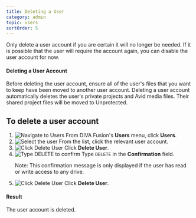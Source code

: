 ```yaml
---
title: Deleting a User
category: admin
topic: users
sortOrder: 5
---
```


Only delete a user account if you are certain it will no longer be needed. If it is possible that the user will require the account again, you can disable the user account for now.

<div class="note note--warning note--collapse">
	<h4 class="note__title"><i class="fa fa-exclamation-triangle"></i> Deleting a User Account </h4>
	<div class="note__body">
		<p>Before deleting the user account, ensure all of the user's files that you want to keep have been moved to another user account. Deleting a user account automatically deletes the user's private projects and Avid media files. Their shared project files will be moved to Unprotected.</p>
	</div>
</div>

## To delete a user account

1. ![Navigate to Users](/images/v2/users/users-menu.png)
	From DIVA Fusion's **Users** menu, click **Users**.
2. ![Select the user](/images/v2/users/user-select.png)
	From the list, click the relevant user account.
3. ![Click Delete User](/images/v2/users/delete-btn.png)
	Click **Delete User**.
4. ![Type DELETE to confirm](/images/v2/users/delete-confirm.png)
	Type `DELETE` in the **Confirmation** field.
	<p class="text-muted">Note: This confirmation message is only displayed if the user has read or write access to any drive.</p>
5. ![Click Delete User](/images/v2/users/delete-confirm-btn.png)
	Click **Delete User**.

<div class="note note--success">
	<h4 class="note__title"><i class="fa fa-check-circle"></i> Result</h4>
	<p>The user account is deleted.</p>
</div>

